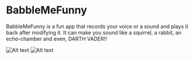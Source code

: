 # BabbleMeFunny
BabbleMeFunny is a fun app that records your voice or a sound and plays it back after modifying it. It can make you sound like a squirrel, a rabbit, an echo-chamber and even, DARTH VADER!! 

![Alt text](/../screenshots/screenshot1.png?raw=true "screenshot1")
![Alt text](/../screenshots/screenshot2.png?raw=true "screenshot2")
